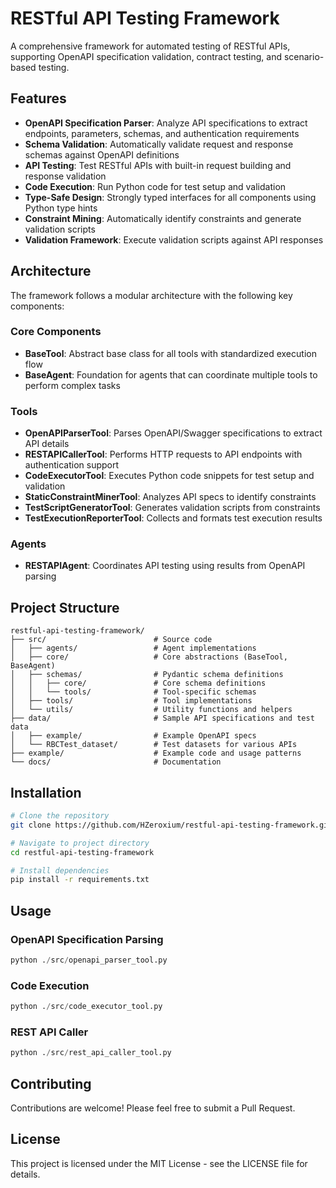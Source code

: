 # RESTful API Testing Framework

A comprehensive framework for automated testing of RESTful APIs, supporting OpenAPI specification validation, contract testing, and scenario-based testing.

## Features

- **OpenAPI Specification Parser**: Analyze API specifications to extract endpoints, parameters, schemas, and authentication requirements
- **Schema Validation**: Automatically validate request and response schemas against OpenAPI definitions
- **API Testing**: Test RESTful APIs with built-in request building and response validation
- **Code Execution**: Run Python code for test setup and validation
- **Type-Safe Design**: Strongly typed interfaces for all components using Python type hints
- **Constraint Mining**: Automatically identify constraints and generate validation scripts
- **Validation Framework**: Execute validation scripts against API responses

## Architecture

The framework follows a modular architecture with the following key components:

### Core Components

- **BaseTool**: Abstract base class for all tools with standardized execution flow
- **BaseAgent**: Foundation for agents that can coordinate multiple tools to perform complex tasks

### Tools

- **OpenAPIParserTool**: Parses OpenAPI/Swagger specifications to extract API details
- **RESTAPICallerTool**: Performs HTTP requests to API endpoints with authentication support
- **CodeExecutorTool**: Executes Python code snippets for test setup and validation
- **StaticConstraintMinerTool**: Analyzes API specs to identify constraints
- **TestScriptGeneratorTool**: Generates validation scripts from constraints
- **TestExecutionReporterTool**: Collects and formats test execution results

### Agents

- **RESTAPIAgent**: Coordinates API testing using results from OpenAPI parsing

## Project Structure

```
restful-api-testing-framework/
├── src/                        # Source code
│   ├── agents/                 # Agent implementations
│   ├── core/                   # Core abstractions (BaseTool, BaseAgent)
│   ├── schemas/                # Pydantic schema definitions
│   │   ├── core/               # Core schema definitions
│   │   └── tools/              # Tool-specific schemas
│   ├── tools/                  # Tool implementations
│   └── utils/                  # Utility functions and helpers
├── data/                       # Sample API specifications and test data
│   ├── example/                # Example OpenAPI specs
│   └── RBCTest_dataset/        # Test datasets for various APIs
├── example/                    # Example code and usage patterns
└── docs/                       # Documentation
```

## Installation

```bash
# Clone the repository
git clone https://github.com/HZeroxium/restful-api-testing-framework.git

# Navigate to project directory
cd restful-api-testing-framework

# Install dependencies
pip install -r requirements.txt
```

## Usage

### OpenAPI Specification Parsing

```python
python ./src/openapi_parser_tool.py
```

### Code Execution

```python
python ./src/code_executor_tool.py
```

### REST API Caller

```python
python ./src/rest_api_caller_tool.py
```

## Contributing

Contributions are welcome! Please feel free to submit a Pull Request.

## License

This project is licensed under the MIT License - see the LICENSE file for details.
